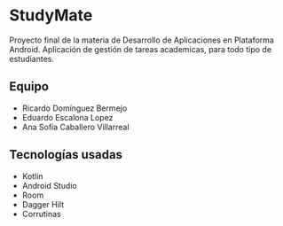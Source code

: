 # StudyMate
Proyecto final de la materia de Desarrollo de Aplicaciones en Plataforma Android.
Aplicación de gestión de tareas academicas, para todo tipo de estudiantes.

## Equipo
- Ricardo Domínguez Bermejo
- Eduardo Escalona Lopez
- Ana Sofía Caballero Villarreal

## Tecnologías usadas
- Kotlin
- Android Studio
- Room
- Dagger Hilt
- Corrutinas
